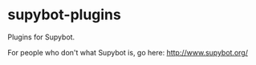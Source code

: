 supybot-plugins
===============

Plugins for Supybot.

For people who don't what Supybot is, go here: http://www.supybot.org/
